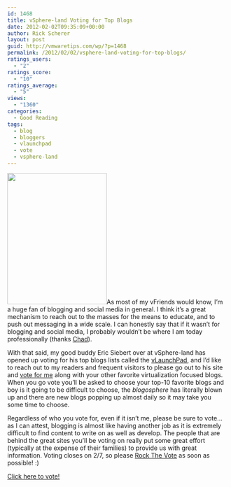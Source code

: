 ```yaml
---
id: 1468
title: vSphere-land Voting for Top Blogs
date: 2012-02-02T09:35:09+00:00
author: Rick Scherer
layout: post
guid: http://vmwaretips.com/wp/?p=1468
permalink: /2012/02/02/vsphere-land-voting-for-top-blogs/
ratings_users:
  - "2"
ratings_score:
  - "10"
ratings_average:
  - "5"
views:
  - "1360"
categories:
  - Good Reading
tags:
  - blog
  - bloggers
  - vlaunchpad
  - vote
  - vsphere-land
---
```

<a href="http://vsphere-land.com/news/voting-now-open-for-the-top-vmware-virtualization-blogs.html" target="_blank"><img class="alignright" title="vote-rock-the-vote-poster" src="http://vmwaretips.com/wp/wp-content/uploads/2012/02/vote-rock-the-vote-poster-227x300.jpg" alt="" width="227" height="300" /></a>As most of my vFriends would know, I&#8217;m a huge fan of blogging and social media in general. I think it&#8217;s a great mechanism to reach out to the masses for the means to educate, and to push out messaging in a wide scale. I can honestly say that if it wasn&#8217;t for blogging and social media, I probably wouldn&#8217;t be where I am today professionally (thanks <a href="http://virtualgeek.typepad.com" target="_blank">Chad</a>).

With that said, my good buddy <span>Eric Siebert over at vSphere-land has opened up voting for his top blogs lists called the <a href="http://vlp.vsphere-land.com/" target="_blank">vLaunchPad</a>, and I&#8217;d like to reach out to my readers and frequent visitors to please go out to his site and <a href="http://vsphere-land.com/news/voting-now-open-for-the-top-vmware-virtualization-blogs.html" target="_blank">vote for me</a> along with your other favorite virtualization focused blogs. When you go vote you&#8217;ll be asked to choose your top-10 favorite blogs and boy is it going to be difficult to choose, the <em>blogosphere</em> has literally blown up and there are new blogs popping up almost daily so it may take you some time to choose.</span>

Regardless of who you vote for, even if it isn&#8217;t me, please be sure to vote&#8230; as I can attest, blogging is almost like having another job as it is extremely difficult to find content to write on as well as develop. The people that are behind the great sites you&#8217;ll be voting on really put some great effort (typically at the expense of their families) to provide us with great information. Voting closes on 2/7, so please <a href="http://vsphere-land.com/news/voting-now-open-for-the-top-vmware-virtualization-blogs.html" target="_blank">Rock The Vote</a> as soon as possible! :)

<a href="http://vsphere-land.com/news/voting-now-open-for-the-top-vmware-virtualization-blogs.html" target="_blank">Click here to vote!</a>